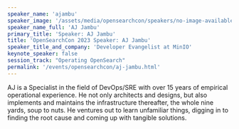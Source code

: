 ```yaml
---
speaker_name: 'ajambu'
speaker_image: '/assets/media/opensearchcon/speakers/no-image-available.png'
speaker_name_full: 'AJ Jambu'
primary_title: 'Speaker: AJ Jambu'
title: 'OpenSearchCon 2023 Speaker: AJ Jambu'
speaker_title_and_company: 'Developer Evangelist at MinIO'
keynote_speaker: false
session_track: "Operating OpenSearch"
permalink: '/events/opensearchcon/aj-jambu.html'
---
```


AJ is a Specialist in the field of DevOps/SRE with over 15 years of empirical operational experience. He not only architects and designs, but also implements and maintains the infrastructure thereafter, the whole nine yards, soup to nuts. He ventures out to learn unfamiliar things, digging in to finding the root cause and coming up with tangible solutions.

